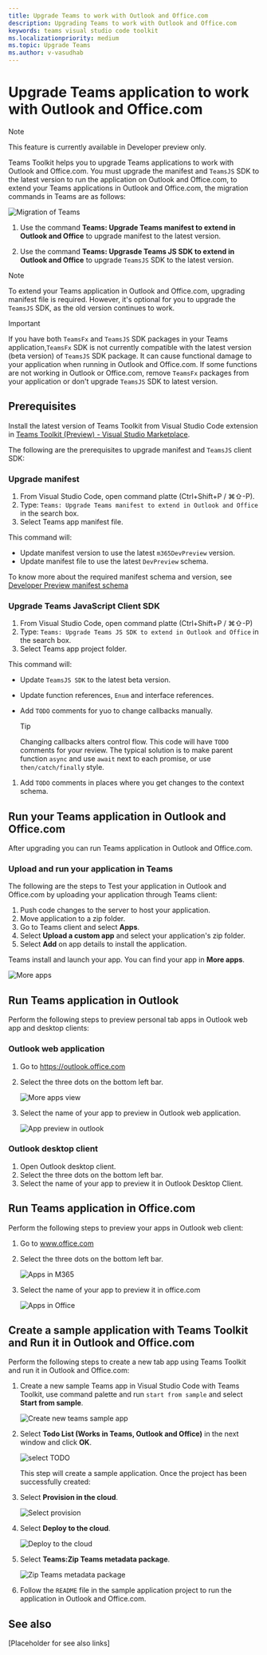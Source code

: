 ```yaml
---
title: Upgrade Teams to work with Outlook and Office.com
description: Upgrading Teams to work with Outlook and Office.com
keywords: teams visual studio code toolkit
ms.localizationpriority: medium
ms.topic: Upgrade Teams
ms.author: v-vasudhab
---
```


# Upgrade Teams application to work with Outlook and Office.com

> [!NOTE]
> This feature is currently available in Developer preview only.

Teams Toolkit helps you to upgrade Teams applications to work with Outlook and Office.com. You must upgrade the manifest and `TeamsJS` SDK to the latest version to run the application on Outlook and Office.com, to extend your Teams applications in Outlook and Office.com, the migration commands in Teams are as follows:

![Migration of Teams](../assets/images/upgrade-teams/teams-extended-in-outlook-and-office.png)

1. Use the command **Teams: Upgrade Teams manifest to extend in Outlook and Office** to upgrade manifest to the latest version.

1. Use the command **Teams: Upgrasde Teams JS SDK to extend in Outlook and Office** to upgrade `TeamsJS` SDK to the latest version.

> [!NOTE]
> To extend your Teams application in Outlook and Office.com, upgrading manifest file is required. However, it's optional for you to upgrade the `TeamsJS` SDK, as the old version continues to work.

> [!IMPORTANT]
> If you have both `TeamsFx` and `TeamsJS` SDK packages in your Teams application,`TeamsFx` SDK is not currently compatible with the latest version (beta version) of `TeamsJS` SDK package. It can cause functional damage to your application when running in Outlook and Office.com.
> If some functions are not working in Outlook or Office.com, remove `TeamsFx` packages from your application or don't upgrade `TeamsJS` SDK to latest version.

## Prerequisites

Install the latest version of Teams Toolkit from Visual Studio Code extension in [Teams Toolkit (Preview) - Visual Studio Marketplace](https://marketplace.visualstudio.com/items?itemName=TeamsDevApp.ms-teams-vscode-extension).

The following are the prerequisites to upgrade manifest and `TeamsJS` client SDK:

### Upgrade manifest

1. From Visual Studio Code, open command platte (Ctrl+Shift+P / ⌘⇧-P). 
1. Type: `Teams: Upgrade Teams manifest to extend in Outlook and Office` in the search box.
1. Select Teams app manifest file.

This command will:

* Update manifest version to use the latest `m365DevPreview` version.
* Update manifest file to use the latest `DevPreview` schema.

To know more about the required manifest schema and version, see [Developer Preview manifest schema](/microsoftteams/platform/resources/schema/manifest-schema-dev-preview)

### Upgrade Teams JavaScript Client SDK

1. From Visual Studio Code, open command platte (Ctrl+Shift+P / ⌘⇧-P) 
1. Type: `Teams: Upgrade Teams JS SDK to extend in Outlook and Office` in the search box. 
1. Select Teams app project folder.

This command will:

* Update `TeamsJS SDK` to the latest beta version.
* Update function references, `Enum` and interface references.
* Add `TODO` comments for yuo to change callbacks manually.

    > [!TIP]
    > Changing callbacks alters control flow. This code will have `TODO` comments for your review. 
    > The typical solution is to make parent function `async` and use `await` next to each promise, or use `then/catch/finally` style.

1. Add `TODO` comments in places where you get changes to the context schema.

## Run your Teams application in Outlook and Office.com

After upgrading you can run Teams application in Outlook and Office.com.

### Upload and run your application in Teams

The following are the steps to Test your application in Outlook and Office.com by uploading your application through Teams client:

1. Push code changes to the server to host your application.
1. Move application to a zip folder.
1. Go to Teams client and select **Apps**.
1. Select **Upload a custom app** and select your application's zip folder.
1. Select **Add** on app details to install the application.

Teams install and launch your app. You can find your app in **More apps**.

 ![More apps](../assets/images/upgrade-teams/more-apps.png)

## Run Teams application in Outlook

Perform the following steps to preview personal tab apps in Outlook web app and desktop clients:

### Outlook web application

1. Go to https://outlook.office.com 
1. Select the three dots on the bottom left bar.

    ![More apps view](../assets/images/upgrade-teams/apps.png)

1. Select the name of your app to preview in Outlook web application.

    ![App preview in outlook](../assets/images/upgrade-teams/preview-outlook-web-application.png)

### Outlook desktop client

1. Open Outlook desktop client.
1. Select the three dots on the bottom left bar.
1. Select the name of your app to preview it in Outlook Desktop Client.

## Run Teams application in Office.com

Perform the following steps to preview your apps in Outlook web client:

1. Go to www.office.com
1. Select the three dots on the bottom left bar.

    ![Apps in M365](../assets/images/upgrade-teams/m365-app.png)

1. Select the name of your app to preview it in office.com

    ![Apps in Office](../assets/images/upgrade-teams/office-preview.png)

## Create a sample application with Teams Toolkit and Run it in Outlook and Office.com

Perform the following steps to create a new tab app using Teams Toolkit and run it in Outlook and Office.com:

1. Create a new sample Teams app in Visual Studio Code with Teams Toolkit, use command palette and run `start from sample` and select **Start from sample**.

    ![Create new teams sample app](../assets/images/upgrade-teams/sample-app.png)

1. Select **Todo List (Works in Teams, Outlook and Office)** in the next window and click **OK**. 

    ![select TODO](../assets/images/upgrade-teams/sample-list.png)

    This step will create a sample application. Once the project has been successfully created:

1. Select **Provision in the cloud**.

    ![Select provision](../assets/images/upgrade-teams/provision-in-cloud.png)

1. Select **Deploy to the cloud**.

    ![Deploy to the cloud](../assets/images/upgrade-teams/deploy-to-the-cloud.png)

1. Select **Teams:Zip Teams metadata package**.

    ![Zip Teams metadata package](../assets/images/upgrade-teams/zip-metadata-package.png)
1. Follow the `README` file in the sample application project to run the application in Outlook and Office.com.

## See also

[Placeholder for see also links]